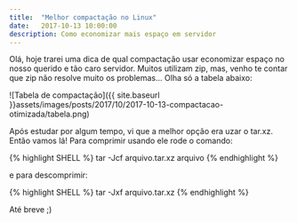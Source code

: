 ```yaml
---
title:  "Melhor compactação no Linux"
date:   2017-10-13 10:00:00
description: Como economizar mais espaço em servidor
---
```


Olá, hoje trarei uma dica de qual compactação usar economizar espaço no nosso querido e tão caro servidor. Muitos utilizam zip, mas, venho te contar que zip não resolve muito os problemas... Olha só a tabela abaixo:


![Tabela de compactação]({{ site.baseurl }}assets/images/posts/2017/10/2017-10-13-compactacao-otimizada/tabela.png)


Após estudar por algum tempo, vi que a melhor opção era uzar o tar.xz. Então vamos lá! Para comprimir usando ele rode o comando:


{% highlight SHELL %}
tar -Jcf arquivo.tar.xz arquivo
{% endhighlight %}


e para descomprimir:

{% highlight SHELL %}
tar -Jxf arquivo.tar.xz
{% endhighlight %}


Até breve ;)